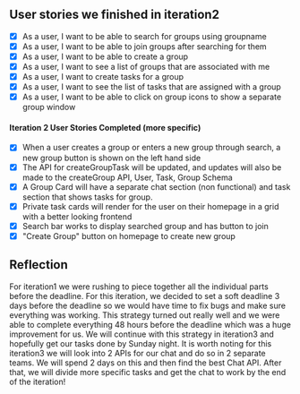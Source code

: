 ## User stories we finished in iteration2
- [x] As a user, I want to be able to search for groups using groupname
- [x] As a user, I want to be able to join groups after searching for them
- [x] As a user, I want to be able to create a group
- [x] As a user, I want to see a list of groups that are associated with me
- [x] As a user, I want to create tasks for a group
- [x] As a user, I want to see the list of tasks that are assigned with a group
- [x] As a user, I want to be able to click on group icons to show a separate group window

#### Iteration 2 User Stories Completed (more specific)
- [x] When a user creates a group or enters a new group through search, a new group button is shown on the left hand side
- [x] The API for createGroupTask will be updated, and updates will also be made to the createGroup API, User, Task, Group Schema
- [x] A Group Card will have a separate chat section (non functional) and task section that shows tasks for group.
- [x] Private task cards will render for the user on their homepage in a grid with a better looking frontend
- [x] Search bar works to display searched group and has button to join
- [x] "Create Group" button on homepage to create new group

## Reflection
For iteration1 we were rushing to piece together all the individual parts before the deadline. For this iteration, we decided to set a soft deadline 3 days before the deadline so we would have time to fix bugs and make sure everything was working. This strategy turned out really well and we were able to complete everything 48 hours before the deadline which was a huge improvement for us. We will continue with this strategy in iteration3 and hopefully get our tasks done by Sunday night.
It is worth noting for this iteration3 we will look into 2 APIs for our chat and do so in 2 separate teams. We will spend 2 days on this and then find the best Chat API. After that, we will divide more specific tasks and get the chat to work by the end of the iteration!


